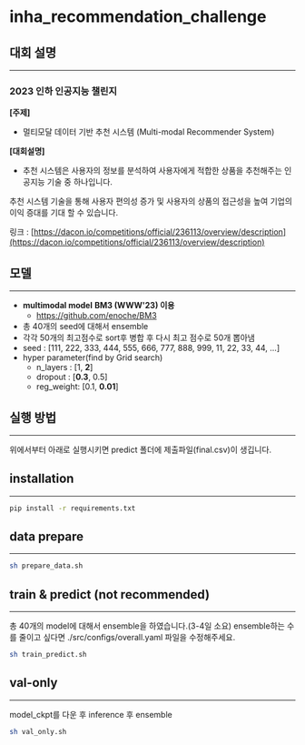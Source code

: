 # inha_recommendation_challenge

## 대회 설명

---

### **2023 인하 인공지능 챌린지**

**[주제]**

- 멀티모달 데이터 기반 추천 시스템 (Multi-modal Recommender System)

**[대회설명]**

- 추천 시스템은 사용자의 정보를 분석하여 사용자에게 적합한 상품을 추천해주는 인공지능 기술 중 하나입니다.

추천 시스템 기술을 통해 사용자 편의성 증가 및 사용자의 상품의 접근성을 높여 기업의 이익 증대를 기대 할 수 있습니다.

링크 : [https://dacon.io/competitions/official/236113/overview/description](https://dacon.io/competitions/official/236113/overview/description)

## 모델

---

- **multimodal model** **BM3 (WWW'23) 이용**
    - https://github.com/enoche/BM3
- 총 40개의 seed에 대해서 ensemble
- 각각 50개의 최고점수로 sort후 병합 후 다시 최고 점수로 50개 뽑아냄
- seed : [111, 222, 333, 444, 555, 666, 777, 888, 999, 11, 22, 33, 44, ...]
- hyper parameter(find by Grid search)
    - n_layers : [1, **2**]
    - dropout : [**0.3**, 0.5]
    - reg_weight: [0.1, **0.01**]
    

## 실행 방법

---

위에서부터 아래로 실행시키면 predict 폴더에 제출파일(final.csv)이 생깁니다. 

## installation

---

```bash
pip install -r requirements.txt
```

## data prepare

---

```bash
sh prepare_data.sh
```

## train & predict (not recommended)

---
총 40개의 model에 대해서 ensemble을 하였습니다.(3-4일 소요)
ensemble하는 수를 줄이고 싶다면 ./src/configs/overall.yaml 파일을 수정해주세요.

```bash
sh train_predict.sh
```

## val-only

---
model_ckpt를 다운 후 inference 후 ensemble

```bash
sh val_only.sh
```
